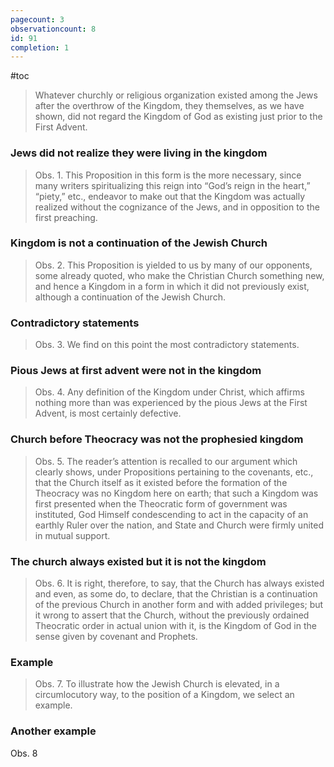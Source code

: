 ```yaml
---
pagecount: 3
observationcount: 8
id: 91
completion: 1
---
```

#toc

>Whatever churchly or religious organization existed among the Jews after the overthrow of the Kingdom, they themselves, as we have shown, did not regard the Kingdom of God as existing just prior to the First Advent.
### Jews did not realize they were living in the kingdom
>Obs. 1. This Proposition in this form is the more necessary, since many writers spiritualizing this reign into “God’s reign in the heart,” “piety,” etc., endeavor to make out that the Kingdom was actually realized without the cognizance of the Jews, and in opposition to the first preaching.
### Kingdom is not a continuation of the Jewish Church
>Obs. 2. This Proposition is yielded to us by many of our opponents, some already quoted, who make the Christian Church something new, and hence a Kingdom in a form in which it did not previously exist, although a continuation of the Jewish Church.
### Contradictory statements
>Obs. 3. We find on this point the most contradictory statements.
### Pious Jews at first advent were not in the kingdom
>Obs. 4. Any definition of the Kingdom under Christ, which affirms nothing more than was experienced by the pious Jews at the First Advent, is most certainly defective.
### Church before Theocracy was not the prophesied kingdom
>Obs. 5. The reader’s attention is recalled to our argument which clearly shows, under Propositions pertaining to the covenants, etc., that the Church itself as it existed before the formation of the Theocracy was no Kingdom here on earth; that such a Kingdom was first presented when the Theocratic form of government was instituted, God Himself condescending to act in the capacity of an earthly Ruler over the nation, and State and Church were firmly united in mutual support.
### The church always existed but it is not the kingdom
>Obs. 6. It is right, therefore, to say, that the Church has always existed and even, as some do, to declare, that the Christian is a continuation of the previous Church in another form and with added privileges; but it wrong to assert that the Church, without the previously ordained Theocratic order in actual union with it, is the Kingdom of God in the sense given by covenant and Prophets.
### Example
>Obs. 7. To illustrate how the Jewish Church is elevated, in a circumlocutory way, to the position of a Kingdom, we select an example.
### Another example
Obs. 8